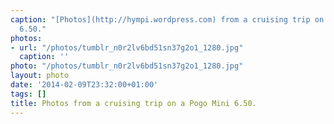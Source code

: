 ```yaml
---
caption: "[Photos](http://hympi.wordpress.com) from a cruising trip on a Pogo Mini
  6.50."
photos:
- url: "/photos/tumblr_n0r2lv6bd51sn37g2o1_1280.jpg"
  caption: ''
photo: "/photos/tumblr_n0r2lv6bd51sn37g2o1_1280.jpg"
layout: photo
date: '2014-02-09T23:32:00+01:00'
tags: []
title: Photos from a cruising trip on a Pogo Mini 6.50.
---
```

